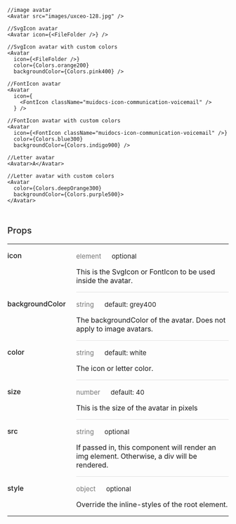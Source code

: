```
//image avatar
<Avatar src="images/uxceo-128.jpg" />

//SvgIcon avatar
<Avatar icon={<FileFolder />} />

//SvgIcon avatar with custom colors
<Avatar
  icon={<FileFolder />}
  color={Colors.orange200}
  backgroundColor={Colors.pink400} />

//FontIcon avatar
<Avatar
  icon={
    <FontIcon className="muidocs-icon-communication-voicemail" />
  } />

//FontIcon avatar with custom colors
<Avatar
  icon={<FontIcon className="muidocs-icon-communication-voicemail" />}
  color={Colors.blue300}
  backgroundColor={Colors.indigo900} />

//Letter avatar
<Avatar>A</Avatar>

//Letter avatar with custom colors
<Avatar
  color={Colors.deepOrange300}
  backgroundColor={Colors.purple500}>
</Avatar>
```
<div data-reactid=".0.$=12:0.0.0.1:3"><div style="font-size:15px;letter-spacing:0px;font-weight:400;line-height:24px;padding-top:0px;margin-bottom:13px;color:rgba(0, 0, 0, 0.87);width:100%;box-sizing:border-box;border-top:none;margin-top:0px;" data-reactid=".0.$=12:0.0.0.1:3.$0"><h3 style="font-size:20px;line-height:28px;padding-top:19px;margin-bottom:13px;letter-spacing:0px;font-weight:500;color:rgba(0, 0, 0, 0.87);box-sizing:border-box;" data-reactid=".0.$=12:0.0.0.1:3.$0.0">Props</h3><table style="border-collapse:collapse;border-spacing:0px;box-sizing:border-box;" data-reactid=".0.$=12:0.0.0.1:3.$0.1"><tbody data-reactid=".0.$=12:0.0.0.1:3.$0.1.0"><tr data-reactid=".0.$=12:0.0.0.1:3.$0.1.0.$0"><td style="padding: 16px 24px 16px 0px; vertical-align: top; position: inherit; font-weight: 500; box-sizing: border-box;" data-reactid=".0.$=12:0.0.0.1:3.$0.1.0.$0.0">icon</td><td style="padding: 16px 0px; vertical-align: top; width: 100%; border-bottom-style: solid; border-bottom-width: 1px; border-bottom-color: rgb(224, 224, 224); box-sizing: border-box;" data-reactid=".0.$=12:0.0.0.1:3.$0.1.0.$0.1"><p style="margin:0px;font-size:15px;letter-spacing:0px;font-weight:400;line-height:24px;padding-top:0px;margin-bottom:13px;color:rgba(0, 0, 0, 0.87);width:100%;box-sizing:border-box;" data-reactid=".0.$=12:0.0.0.1:3.$0.1.0.$0.1.0"><span style="color:rgba(0, 0, 0, 0.54);padding-right:24px;box-sizing:border-box;" data-reactid=".0.$=12:0.0.0.1:3.$0.1.0.$0.1.0.0">element</span><span data-reactid=".0.$=12:0.0.0.1:3.$0.1.0.$0.1.0.1">optional</span></p><p style="margin:0px;box-sizing:border-box;" data-reactid=".0.$=12:0.0.0.1:3.$0.1.0.$0.1.1">This is the SvgIcon or FontIcon to be used inside the avatar.</p></td></tr><tr data-reactid=".0.$=12:0.0.0.1:3.$0.1.0.$1"><td style="padding: 16px 24px 16px 0px; vertical-align: top; position: inherit; font-weight: 500; box-sizing: border-box;" data-reactid=".0.$=12:0.0.0.1:3.$0.1.0.$1.0">backgroundColor</td><td style="padding: 16px 0px; vertical-align: top; width: 100%; border-bottom-style: solid; border-bottom-width: 1px; border-bottom-color: rgb(224, 224, 224); box-sizing: border-box;" data-reactid=".0.$=12:0.0.0.1:3.$0.1.0.$1.1"><p style="margin:0px;font-size:15px;letter-spacing:0px;font-weight:400;line-height:24px;padding-top:0px;margin-bottom:13px;color:rgba(0, 0, 0, 0.87);width:100%;box-sizing:border-box;" data-reactid=".0.$=12:0.0.0.1:3.$0.1.0.$1.1.0"><span style="color:rgba(0, 0, 0, 0.54);padding-right:24px;box-sizing:border-box;" data-reactid=".0.$=12:0.0.0.1:3.$0.1.0.$1.1.0.0">string</span><span data-reactid=".0.$=12:0.0.0.1:3.$0.1.0.$1.1.0.1">default: grey400</span></p><p style="margin:0px;box-sizing:border-box;" data-reactid=".0.$=12:0.0.0.1:3.$0.1.0.$1.1.1">The backgroundColor of the avatar. Does not apply to image avatars.</p></td></tr><tr data-reactid=".0.$=12:0.0.0.1:3.$0.1.0.$2"><td style="padding: 16px 24px 16px 0px; vertical-align: top; position: inherit; font-weight: 500; box-sizing: border-box;" data-reactid=".0.$=12:0.0.0.1:3.$0.1.0.$2.0">color</td><td style="padding: 16px 0px; vertical-align: top; width: 100%; border-bottom-style: solid; border-bottom-width: 1px; border-bottom-color: rgb(224, 224, 224); box-sizing: border-box;" data-reactid=".0.$=12:0.0.0.1:3.$0.1.0.$2.1"><p style="margin:0px;font-size:15px;letter-spacing:0px;font-weight:400;line-height:24px;padding-top:0px;margin-bottom:13px;color:rgba(0, 0, 0, 0.87);width:100%;box-sizing:border-box;" data-reactid=".0.$=12:0.0.0.1:3.$0.1.0.$2.1.0"><span style="color:rgba(0, 0, 0, 0.54);padding-right:24px;box-sizing:border-box;" data-reactid=".0.$=12:0.0.0.1:3.$0.1.0.$2.1.0.0">string</span><span data-reactid=".0.$=12:0.0.0.1:3.$0.1.0.$2.1.0.1">default: white</span></p><p style="margin:0px;box-sizing:border-box;" data-reactid=".0.$=12:0.0.0.1:3.$0.1.0.$2.1.1">The icon or letter color.</p></td></tr><tr data-reactid=".0.$=12:0.0.0.1:3.$0.1.0.$3"><td style="padding: 16px 24px 16px 0px; vertical-align: top; position: inherit; font-weight: 500; box-sizing: border-box;" data-reactid=".0.$=12:0.0.0.1:3.$0.1.0.$3.0">size</td><td style="padding: 16px 0px; vertical-align: top; width: 100%; border-bottom-style: solid; border-bottom-width: 1px; border-bottom-color: rgb(224, 224, 224); box-sizing: border-box;" data-reactid=".0.$=12:0.0.0.1:3.$0.1.0.$3.1"><p style="margin:0px;font-size:15px;letter-spacing:0px;font-weight:400;line-height:24px;padding-top:0px;margin-bottom:13px;color:rgba(0, 0, 0, 0.87);width:100%;box-sizing:border-box;" data-reactid=".0.$=12:0.0.0.1:3.$0.1.0.$3.1.0"><span style="color:rgba(0, 0, 0, 0.54);padding-right:24px;box-sizing:border-box;" data-reactid=".0.$=12:0.0.0.1:3.$0.1.0.$3.1.0.0">number</span><span data-reactid=".0.$=12:0.0.0.1:3.$0.1.0.$3.1.0.1">default: 40</span></p><p style="margin:0px;box-sizing:border-box;" data-reactid=".0.$=12:0.0.0.1:3.$0.1.0.$3.1.1">This is the size of the avatar in pixels</p></td></tr><tr data-reactid=".0.$=12:0.0.0.1:3.$0.1.0.$4"><td style="padding: 16px 24px 16px 0px; vertical-align: top; position: inherit; font-weight: 500; box-sizing: border-box;" data-reactid=".0.$=12:0.0.0.1:3.$0.1.0.$4.0">src</td><td style="padding: 16px 0px; vertical-align: top; width: 100%; border-bottom-style: solid; border-bottom-width: 1px; border-bottom-color: rgb(224, 224, 224); box-sizing: border-box;" data-reactid=".0.$=12:0.0.0.1:3.$0.1.0.$4.1"><p style="margin:0px;font-size:15px;letter-spacing:0px;font-weight:400;line-height:24px;padding-top:0px;margin-bottom:13px;color:rgba(0, 0, 0, 0.87);width:100%;box-sizing:border-box;" data-reactid=".0.$=12:0.0.0.1:3.$0.1.0.$4.1.0"><span style="color:rgba(0, 0, 0, 0.54);padding-right:24px;box-sizing:border-box;" data-reactid=".0.$=12:0.0.0.1:3.$0.1.0.$4.1.0.0">string</span><span data-reactid=".0.$=12:0.0.0.1:3.$0.1.0.$4.1.0.1">optional</span></p><p style="margin:0px;box-sizing:border-box;" data-reactid=".0.$=12:0.0.0.1:3.$0.1.0.$4.1.1">If passed in, this component will render an img element. Otherwise, a div will be rendered.</p></td></tr><tr data-reactid=".0.$=12:0.0.0.1:3.$0.1.0.$5"><td style="padding: 16px 24px 16px 0px; vertical-align: top; position: inherit; font-weight: 500; box-sizing: border-box;" data-reactid=".0.$=12:0.0.0.1:3.$0.1.0.$5.0">style</td><td style="padding: 16px 0px; vertical-align: top; width: 100%; border-bottom-style: none; box-sizing: border-box;" data-reactid=".0.$=12:0.0.0.1:3.$0.1.0.$5.1"><p style="margin:0px;font-size:15px;letter-spacing:0px;font-weight:400;line-height:24px;padding-top:0px;margin-bottom:13px;color:rgba(0, 0, 0, 0.87);width:100%;box-sizing:border-box;" data-reactid=".0.$=12:0.0.0.1:3.$0.1.0.$5.1.0"><span style="color:rgba(0, 0, 0, 0.54);padding-right:24px;box-sizing:border-box;" data-reactid=".0.$=12:0.0.0.1:3.$0.1.0.$5.1.0.0">object</span><span data-reactid=".0.$=12:0.0.0.1:3.$0.1.0.$5.1.0.1">optional</span></p><p style="margin:0px;box-sizing:border-box;" data-reactid=".0.$=12:0.0.0.1:3.$0.1.0.$5.1.1">Override the inline-styles of the root element.</p></td></tr></tbody></table></div></div>